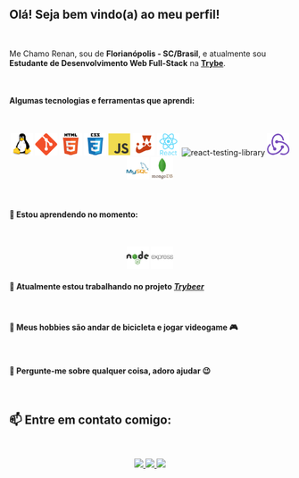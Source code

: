## Olá! Seja bem vindo(a) ao meu perfil!

<br>

Me Chamo Renan, sou de **Florianópolis - SC/Brasil**, e atualmente sou **Estudante de Desenvolvimento Web Full-Stack** na [**Trybe**](https://www.betrybe.com/).

<br>

#### Algumas tecnologias e ferramentas que aprendi:

<br>

<p align="center">
  <img src="https://raw.githubusercontent.com/devicons/devicon/master/icons/linux/linux-original.svg" alt="linux" width="40" height="40"/>
  <img src="https://raw.githubusercontent.com/devicons/devicon/master/icons/git/git-original.svg" alt="git" width="40" height="40"/>
  <img src="https://raw.githubusercontent.com/devicons/devicon/master/icons/html5/html5-original-wordmark.svg" alt="html5" width="40" height="40"/> 
  <img src="https://raw.githubusercontent.com/devicons/devicon/master/icons/css3/css3-original-wordmark.svg" alt="css3" width="40" height="40"/> 
  <img src="https://raw.githubusercontent.com/devicons/devicon/master/icons/javascript/javascript-original.svg" alt="javascript" width="40" height="40"/>
  <img src="https://raw.githubusercontent.com/vscode-icons/vscode-icons/master/icons/file_type_jest.svg" alt="jest" width="40" height="40"/>
  <img src="https://raw.githubusercontent.com/devicons/devicon/master/icons/react/react-original-wordmark.svg" alt="react" width="40" height="40"/>
  <img src="https://testing-library.com/img/octopus-128x128.png" alt="react-testing-library" width="40" height="40"/>
  <img src="https://raw.githubusercontent.com/devicons/devicon/master/icons/redux/redux-original.svg" alt="redux" width="40" height="40"/> 
  <img src="https://raw.githubusercontent.com/devicons/devicon/master/icons/mysql/mysql-original-wordmark.svg" alt="mysql" width="40" height="40"/> 
  <img src="https://raw.githubusercontent.com/devicons/devicon/master/icons/mongodb/mongodb-original-wordmark.svg" alt="mongodb" width="40" height="40"/>
</p>

<br>

#### 🌱 Estou aprendendo no momento:

<br>

<p align="center">
  <img src="https://raw.githubusercontent.com/devicons/devicon/master/icons/nodejs/nodejs-original-wordmark.svg" alt="nodejs" width="40" height="40"/> 
  <img src="https://raw.githubusercontent.com/devicons/devicon/master/icons/express/express-original-wordmark.svg" alt="express" width="40" height="40"/> 
</p>


#### 🔭 Atualmente estou trabalhando no projeto [***Trybeer***](https://github.com/renanhcunha/TryBeer)
<br>

#### :bicyclist: Meus hobbies são andar de bicicleta e jogar videogame :video_game:
<br>

#### 💬 Pergunte-me sobre qualquer coisa, adoro ajudar :wink:  

<br>

## 📫 Entre em contato comigo:

<br>

<p align="center">
  <a target="_blank" href="https://renanhcunha.github.io/">
    <img src="https://img.shields.io/badge/-Portfolio-FF4088?style=for-the-badge&logo=Hugo&logoColor=white"></img>
  </a>	
  <a target="_blank" href="https://www.linkedin.com/in/renanhcunha">
    <img src="https://img.shields.io/badge/-LinkedIn-0077B5?style=for-the-badge&logo=Linkedin&logoColor=white"></img>
  </a>
  <a target="_blank" href="mailto:renan2610@gmail.com">
    <img src="https://img.shields.io/badge/-Gmail-D14836?style=for-the-badge&logo=Gmail&logoColor=white"></img>
  </a>
</p>       
  
